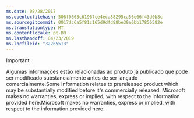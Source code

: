 ```yaml
---
ms.date: 08/28/2017
ms.openlocfilehash: 508f0863c61967ce4eca88295ca56e66f43d0b8c
ms.sourcegitcommit: 0017dc6a5f81c165d9dfd88be39a6bb17856582e
ms.translationtype: MT
ms.contentlocale: pt-BR
ms.lasthandoff: 04/23/2019
ms.locfileid: "32265513"
---
```

>[!IMPORTANT]
><span data-ttu-id="b2c75-101">Algumas informações estão relacionadas ao produto já publicado que pode ser modificado substancialmente antes de ser lançado comercialmente.</span><span class="sxs-lookup"><span data-stu-id="b2c75-101">Some information relates to prereleased product which may be substantially modified before it's commercially released.</span></span> <span data-ttu-id="b2c75-102">Microsoft makes no warranties, express or implied, with respect to the information provided here.</span><span class="sxs-lookup"><span data-stu-id="b2c75-102">Microsoft makes no warranties, express or implied, with respect to the information provided here.</span></span>